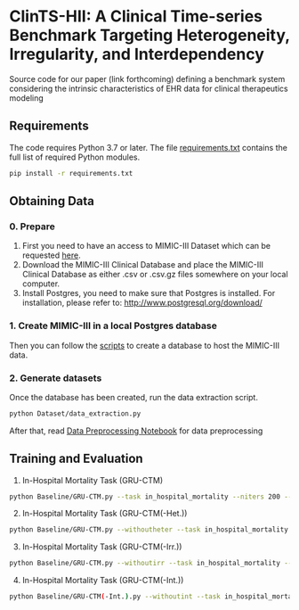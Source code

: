 # ClinTS-HII: A Clinical Time-series Benchmark Targeting Heterogeneity, Irregularity, and Interdependency

Source code for our paper (link forthcoming) defining a benchmark system considering the intrinsic characteristics of EHR data for clinical therapeutics modeling

## Requirements
The code requires Python 3.7 or later. The file [requirements.txt](requirements.txt) contains the full list of
required Python modules.
```bash
pip install -r requirements.txt
```


## Obtaining Data

### 0. Prepare

1. First you need to have an access to MIMIC-III Dataset which can be requested [here](https://mimic.physionet.org/gettingstarted/access/). 
2. Download the MIMIC-III Clinical Database and place the MIMIC-III Clinical Database as either .csv or .csv.gz files somewhere on your local computer.
3. Install Postgres, you need to make sure that Postgres is installed. For installation, please refer to: http://www.postgresql.org/download/

### 1. Create MIMIC-III in a local Postgres database
   Then you can follow the [scripts](https://github.com/MIT-LCP/mimic-code/tree/main/mimic-iii/buildmimic/postgres) to create a database to host the MIMIC-III data.  

### 2. Generate datasets
   Once the database has been created, run the data extraction script.
```bash
python Dataset/data_extraction.py
```
After that, read [Data Preprocessing Notebook](Dataset/data-preprocessing.ipynb) for data preprocessing

## Training and Evaluation

1. In-Hospital Mortality Task (GRU-CTM)
```bash
python Baseline/GRU-CTM.py --task in_hospital_mortality --niters 200 --alpha 5 --lr 0.0001 --batch-size 32 --rec-hidden 128 --num-heads 4 --sample-times 5 --least-winsize 0.5 --with-treatment --causal-masking --seed 0
```
2. In-Hospital Mortality Task (GRU-CTM(-Het.))
```bash
python Baseline/GRU-CTM.py --withoutheter --task in_hospital_mortality --niters 200 --alpha 5 --lr 0.0001 --batch-size 32 --rec-hidden 128 --num-heads 4 --sample-times 5 --least-winsize 0.5 --with-treatment --seed 0
```

3. In-Hospital Mortality Task (GRU-CTM(-Irr.))
```bash
python Baseline/GRU-CTM.py --withoutirr --task in_hospital_mortality --niters 200 --alpha 5 --lr 0.0001 --batch-size 32 --rec-hidden 128 --num-heads 4 --sample-times 5 --least-winsize 0.5 --with-treatment --seed 0
```
4. In-Hospital Mortality Task (GRU-CTM(-Int.))
```bash
python Baseline/GRU-CTM(-Int.).py --withoutint --task in_hospital_mortality --niters 200 --alpha 5 --lr 0.0001 --batch-size 32 --rec-hidden 128 --num-heads 4 --sample-times 5 --with-treatment --causal-masking --seed 0
```




